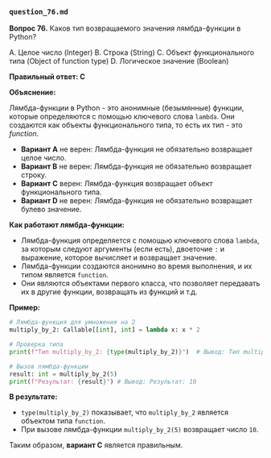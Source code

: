 ### `question_76.md`

**Вопрос 76.** Каков тип возвращаемого значения лямбда-функции в Python?

A. Целое число (Integer)
B. Строка (String)
C. Объект функционального типа (Object of function type)
D. Логическое значение (Boolean)

**Правильный ответ: C**

**Объяснение:**

Лямбда-функции в Python - это анонимные (безымянные) функции, которые определяются с помощью ключевого слова `lambda`. Они создаются как объекты функционального типа, то есть их тип - это *function*.

*   **Вариант A** не верен: Лямбда-функция не обязательно возвращает целое число.
*   **Вариант B** не верен: Лямбда-функция не обязательно возвращает строку.
*   **Вариант C** верен: Лямбда-функция возвращает объект функционального типа.
*   **Вариант D** не верен: Лямбда-функция не обязательно возвращает булево значение.

**Как работают лямбда-функции:**
*   Лямбда-функция определяется с помощью ключевого слова `lambda`, за которым следуют аргументы (если есть), двоеточие `:` и выражение, которое вычисляет и возвращает значение.
*   Лямбда-функции создаются анонимно во время выполнения, и их типом является `function`.
*   Они являются объектами первого класса, что позволяет передавать их в другие функции, возвращать из функций и т.д.

**Пример:**

```python
# Лямбда-функция для умножения на 2
multiply_by_2: Callable[[int], int] = lambda x: x * 2

# Проверка типа
print(f"Тип multiply_by_2: {type(multiply_by_2)}")  # Вывод: Тип multiply_by_2: <class 'function'>

# Вызов лямбда-функции
result: int = multiply_by_2(5)
print(f"Результат: {result}") # Вывод: Результат: 10
```

**В результате:**
*   `type(multiply_by_2)` показывает, что `multiply_by_2` является объектом типа `function`.
*   При вызове лямбда-функции `multiply_by_2(5)`  возвращает число `10`.

Таким образом, **вариант C** является правильным.

